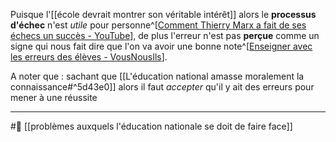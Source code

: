 Puisque l'[[école devrait montrer son véritable intérêt]] alors le **processus d'échec** n'est *utile* pour personne^[[Comment Thierry Marx a fait de ses échecs un succès - YouTube](https://youtu.be/HzTmxoriuWc?t=87)], de plus l'erreur n'est pas **perçue** comme un signe qui nous fait dire que l'on va avoir une bonne note^[[Enseigner avec les erreurs des élèves - VousNousIls](https://www.vousnousils.fr/2019/09/27/enseigner-avec-les-erreurs-des-eleves-625212)].

A noter que : sachant que [[L'éducation national amasse moralement la connaissance#^5d43e0]] alors il faut *accepter* qu'il y ait des erreurs pour mener à une réussite

---
#🌱 [[problèmes auxquels l'éducation nationale se doit de faire face]]